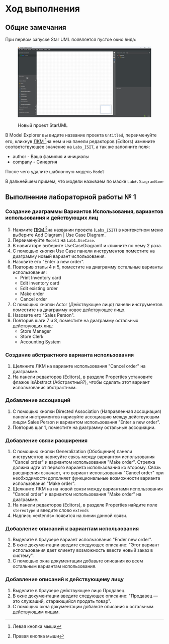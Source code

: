 # Ход выполнения

## Общие замечания

При первом запуске Star UML появляется пустое окно вида:

<figure><img src="../.gitbook/assets/image (11).png" alt=""><figcaption><p>Новый проект StarUML</p></figcaption></figure>

В Model Explorer вы видите название проекта `Untitled`, переименуйте его, кликнув [ЛКМ ](#user-content-fn-1)[^1]на нем и на панели редакторов (Editors) измените соответствующее значение на  `Labs_ISIT`, а так же заполните поля:

* author - Ваша фамилия и инициалы
* company - Синергия

После чего удалите шаблонную модель `Model`

В дальнейшем примем, что модели называем по маске `Lab#.DiagramName`

## Выполнение лабораторной работы № 1

### Создание диаграммы Вариантов Использования, вариантов использования и действующих лиц

1. Нажмите [ПКМ ](#user-content-fn-2)[^2]на названии проекта (`Labs_ISIT`)  в контекстном меню выберите Add Diagram | Use Case Diagram.
2. Переименуйте `Model1` на `Lab1.UseCase`.&#x20;
3. В навигаторе выберите UseCaseDiagram1 и кликните по нему 2 раза.
4. С помощью кнопки Use Case панели инструментов поместите на диаграмму новый вариант использования.
5. Назовите его "Enter a new order".
6. Повторив этапы 4 и 5, поместите на диаграмму остальные варианты использования:
   * Print Inventory card
   * Edit inventory card
   * Edit existing order
   * Make order
   * Cancel order
7. С помощью кнопки Actor (Действующее лицо) панели инструментов поместите на диаграмму новое действующее лицо.
8. Назовите его "Sales Person".&#x20;
9. Повторив шаги 7 и 8, поместите на диаграмму остальных действующих лиц:&#x20;
   * Store Manager
   * Store Clerk
   * Accounting System

### Создание абстрактного варианта использования

1. Щелкните ЛКМ на варианте использования "Cancel order" на диаграмме.
2. На панели редакторов (Editors), в разделе Properties установите флажок isAbstract (Абстрактный?), чтобы сделать этот вариант использования абстрактным.

### Добавление ассоциаций

1. С помощью кнопки Directed Association (Направленная ассоциация) панели инструментов нарисуйте ассоциацию между действующим лицом Sales Person и вариантом использования "Enter a new order".
2. Повторив шаг 1, поместите на диаграмму остальные ассоциации.

### Добавление связи расширения

1. С помощью кнопки Generalization (Обобщение) панели инструментов нарисуйте связь между вариантом использования "Cancel order" и вариантом использования "Make order". Стрелка должна идти от первого варианта использования ко второму. Связь расширения означает, что вариант использования "Cancel order" при необходимости дополняет функциональные возможности варианта использования "Make order".&#x20;
2. Щелкните ЛКМ на на новой связи между вариантами использования "Cancel order" и вариантом использования "Make order" на диаграмме.
3. На панели редакторов (Editors), в разделе Properties найдите поле `stereotype` и введите слово `extends`&#x20;
4. Надпись «extends» появится на линии данной связи.

### Добавление описаний к вариантам использования

1. Выделите в браузере вариант использования "Ender new order".
2. В окне документации введите следующее описание: "Этот вариант использования дает клиенту возможность ввести новый заказ в систему".
3. С помощью окна документации добавьте описания ко всем остальным вариантам использования.

### Добавление описаний к действующему лицу

1. Выделите в браузере действующее лицо Продавец.
2. В окне документации введите следующее описание: "Продавец —это служащий, старающийся продать товар".
3. С помощью окна документации добавьте описания к остальным действующим лицам.



[^1]: Левая кнопка мыши

[^2]: Правая кнопка мыши
